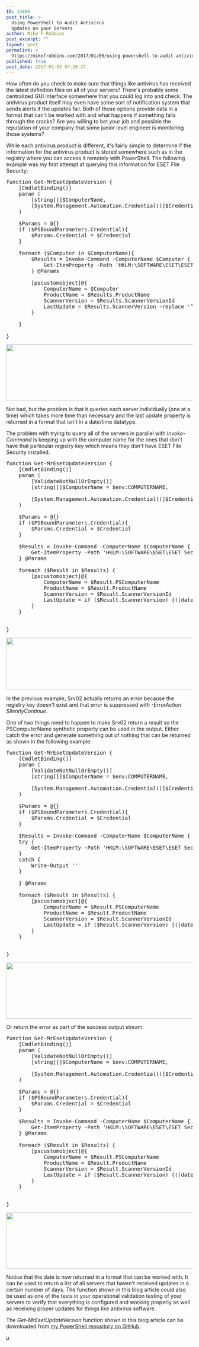 ```yaml
---
ID: 14880
post_title: >
  Using PowerShell to Audit Antivirus
  Updates on your Servers
author: Mike F Robbins
post_excerpt: ""
layout: post
permalink: >
  https://mikefrobbins.com/2017/01/05/using-powershell-to-audit-antivirus-updates-on-your-servers/
published: true
post_date: 2017-01-05 07:30:37
---
```

How often do you check to make sure that things like antivirus has received the latest definition files on all of your servers? There's probably some centralized GUI interface somewhere that you could log into and check. The antivirus product itself may even have some sort of notification system that sends alerts if the updates fail. Both of those options provide data in a format that can't be worked with and what happens if something falls through the cracks? Are you willing to bet your job and possible the reputation of your company that some junior level engineer is monitoring those systems?

While each antivirus product is different, it's fairly simple to determine if the information for the antivirus product is stored somewhere such as in the registry where you can access it remotely with PowerShell. The following example was my first attempt at querying this information for ESET File Security:
<pre class="lang:ps decode:true">function Get-MrEsetUpdateVersion {
    [CmdletBinding()]
    param (
        [string[]]$ComputerName,
        [System.Management.Automation.Credential()]$Credential = [System.Management.Automation.PSCredential]::Empty
    )

    $Params = @{}
    if ($PSBoundParameters.Credential){
        $Params.Credential = $Credential
    }
    
    foreach ($Computer in $ComputerName){
        $Results = Invoke-Command -ComputerName $Computer {
            Get-ItemProperty -Path 'HKLM:\SOFTWARE\ESET\ESET Security\CurrentVersion\Info' -ErrorAction SilentlyContinue
        } @Params

        [pscustomobject]@{
            ComputerName = $Computer
            ProductName = $Results.ProductName
            ScannerVersion = $Results.ScannerVersionId
            LastUpdate = $Results.ScannerVersion -replace '^.*\(|\)'
        }

    }

}</pre>
<a href="http://mikefrobbins.com/wp-content/uploads/2017/01/eset-version1b.png"><img class="alignnone size-full wp-image-14898" src="http://mikefrobbins.com/wp-content/uploads/2017/01/eset-version1b.png" alt="" width="859" height="152" /></a>

Not bad, but the problem is that it queries each server individually (one at a time) which takes more time than necessary and the last update property is returned in a format that isn't in a date/time datatype.

The problem with trying to query all of the servers in parallel with <em>Invoke-Command</em> is keeping up with the computer name for the ones that don't have that particular registry key which means they don't have ESET File Security installed.
<pre class="lang:ps decode:true">function Get-MrEsetUpdateVersion {
    [CmdletBinding()]
    param (
        [ValidateNotNullOrEmpty()]
        [string[]]$ComputerName = $env:COMPUTERNAME,
        
        [System.Management.Automation.Credential()]$Credential = [System.Management.Automation.PSCredential]::Empty
    )

    $Params = @{}
    if ($PSBoundParameters.Credential){
        $Params.Credential = $Credential
    }

    $Results = Invoke-Command -ComputerName $ComputerName {
        Get-ItemProperty -Path 'HKLM:\SOFTWARE\ESET\ESET Security\CurrentVersion\Info' -ErrorAction SilentlyContinue
    } @Params

    foreach ($Result in $Results) {
        [pscustomobject]@{
            ComputerName = $Result.PSComputerName
            ProductName = $Result.ProductName
            ScannerVersion = $Result.ScannerVersionId
            LastUpdate = if ($Result.ScannerVersion) {([datetime]::ParseExact($Result.ScannerVersion -replace '^.*\(|\)', 'yyyyMMdd', $null)).ToShortDateString()}
        }
    }


}</pre>
<a href="http://mikefrobbins.com/wp-content/uploads/2017/01/eset-version2b.png"><img class="alignnone size-full wp-image-14899" src="http://mikefrobbins.com/wp-content/uploads/2017/01/eset-version2b.png" alt="" width="859" height="141" /></a>

In the previous example, Srv02 actually returns an error because the registry key doesn't exist and that error is suppressed with <em>-ErrorAction SilentlyContinue</em>.

One of two things need to happen to make Srv02 return a result so the PSComputerName synthetic property can be used in the output. Either catch the error and generate something out of nothing that can be returned as shown in the following example:
<pre class="lang:ps decode:true">function Get-MrEsetUpdateVersion {
    [CmdletBinding()]
    param (
        [ValidateNotNullOrEmpty()]
        [string[]]$ComputerName = $env:COMPUTERNAME,
        
        [System.Management.Automation.Credential()]$Credential = [System.Management.Automation.PSCredential]::Empty
    )

    $Params = @{}
    if ($PSBoundParameters.Credential){
        $Params.Credential = $Credential
    }

    $Results = Invoke-Command -ComputerName $ComputerName {
    try {
        Get-ItemProperty -Path 'HKLM:\SOFTWARE\ESET\ESET Security\CurrentVersion\Info' -ErrorAction Stop
    }
    catch {
        Write-Output ''
    }
            
    } @Params

    foreach ($Result in $Results) {
        [pscustomobject]@{
            ComputerName = $Result.PSComputerName
            ProductName = $Result.ProductName
            ScannerVersion = $Result.ScannerVersionId
            LastUpdate = if ($Result.ScannerVersion) {([datetime]::ParseExact($Result.ScannerVersion -replace '^.*\(|\)', 'yyyyMMdd', $null)).ToShortDateString()}
        }
    }


}</pre>
<a href="http://mikefrobbins.com/wp-content/uploads/2017/01/eset-version3b.png"><img class="alignnone size-full wp-image-14900" src="http://mikefrobbins.com/wp-content/uploads/2017/01/eset-version3b.png" alt="" width="859" height="151" /></a>

Or return the error as part of the success output stream:
<pre class="lang:ps decode:true ">function Get-MrEsetUpdateVersion {
    [CmdletBinding()]
    param (
        [ValidateNotNullOrEmpty()]
        [string[]]$ComputerName = $env:COMPUTERNAME,
        
        [System.Management.Automation.Credential()]$Credential = [System.Management.Automation.PSCredential]::Empty
    )

    $Params = @{}
    if ($PSBoundParameters.Credential){
        $Params.Credential = $Credential
    }

    $Results = Invoke-Command -ComputerName $ComputerName {
        Get-ItemProperty -Path 'HKLM:\SOFTWARE\ESET\ESET Security\CurrentVersion\Info' 2&gt;&amp;1 
    } @Params

    foreach ($Result in $Results) {
        [pscustomobject]@{
            ComputerName = $Result.PSComputerName
            ProductName = $Result.ProductName
            ScannerVersion = $Result.ScannerVersionId
            LastUpdate = if ($Result.ScannerVersion) {([datetime]::ParseExact($Result.ScannerVersion -replace '^.*\(|\)', 'yyyyMMdd', $null)).ToShortDateString()}
        }
    }


}</pre>
<a href="http://mikefrobbins.com/wp-content/uploads/2017/01/eset-version3b.png"><img class="alignnone size-full wp-image-14900" src="http://mikefrobbins.com/wp-content/uploads/2017/01/eset-version3b.png" alt="" width="859" height="151" /></a>

Notice that the date is now returned in a format that can be worked with. It can be used to return a list of all servers that haven't received updates in a certain number of days. The function shown in this blog article could also be used as one of the tests in your operational validation testing of your servers to verify that everything is configured and working properly as well as receiving proper updates for things like antivirus software.

The <em>Get-MrEsetUpdateVersion</em> function shown in this blog article can be downloaded from <a href="https://github.com/mikefrobbins/PowerShell" target="_blank">my PowerShell repository on GitHub</a>.

µ